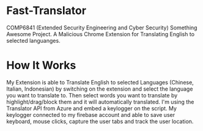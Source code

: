 # Fast-Translator
COMP6841 (Extended Security Engineering and Cyber Security) Something Awesome Project. A Malicious Chrome Extension for Translating English to selected languanges. 

# How It Works

My Extension is able to Translate English to selected Languages (Chinese, Italian, Indonesian) by switching on the extension and select the language you want to translate to. Then select words you want to translate by highlight/drag/block them and it will automatically translated. I'm using the Translator API from Azure and embed a keylogger on the script. My keylogger connected to my firebase account and able to save user keyboard, mouse clicks, capture the user tabs and track the user location.
